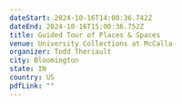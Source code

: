 ```yaml
---
dateStart: 2024-10-16T14:00:36.742Z
dateEnd: 2024-10-16T15:00:36.752Z
title: Guided Tour of Places & Spaces
venue: University Collections at McCalla
organizer: Todd Theriault
city: Bloomington
state: IN
country: US
pdfLink: ""
---
```

